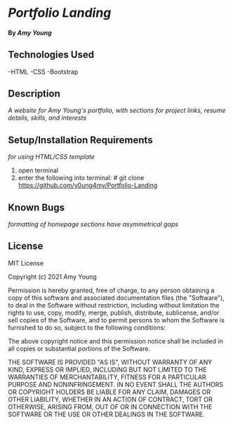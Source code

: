 # _Portfolio Landing_

#### By _**Amy Young**_

## Technologies Used

-HTML
-CSS
-Bootstrap

## Description
_A website for Amy Young's portfolio, with sections for project links, resume details, skills, and interests_

## Setup/Installation Requirements
_for using HTML/CSS template_
1) open terminal
2) enter the following into terminal: # git clone https://github.com/y0ung4my/Portfolio-Landing

## Known Bugs

_formatting of homepage sections have asymmetrical gaps_

## License

MIT License

Copyright (c) 2021 Amy Young

Permission is hereby granted, free of charge, to any person obtaining a copy of this software and associated documentation files (the "Software"), to deal in the Software without restriction, including without limitation the rights to use, copy, modify, merge, publish, distribute, sublicense, and/or sell copies of the Software, and to permit persons to whom the Software is furnished to do so, subject to the following conditions:

The above copyright notice and this permission notice shall be included in all copies or substantial portions of the Software.

THE SOFTWARE IS PROVIDED "AS IS", WITHOUT WARRANTY OF ANY KIND, EXPRESS OR IMPLIED, INCLUDING BUT NOT LIMITED TO THE WARRANTIES OF MERCHANTABILITY, FITNESS FOR A PARTICULAR PURPOSE AND NONINFRINGEMENT. IN NO EVENT SHALL THE AUTHORS OR COPYRIGHT HOLDERS BE LIABLE FOR ANY CLAIM, DAMAGES OR OTHER LIABILITY, WHETHER IN AN ACTION OF CONTRACT, TORT OR OTHERWISE, ARISING FROM, OUT OF OR IN CONNECTION WITH THE SOFTWARE OR THE USE OR OTHER DEALINGS IN THE SOFTWARE.

